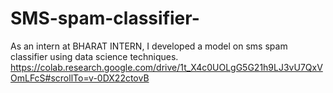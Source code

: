 # SMS-spam-classifier-
As an intern at BHARAT INTERN, I developed a model on sms spam classifier using data science techniques.
https://colab.research.google.com/drive/1t_X4c0UOLgG5G21h9LJ3vU7QxVOmLFcS#scrollTo=v-0DX22ctovB
